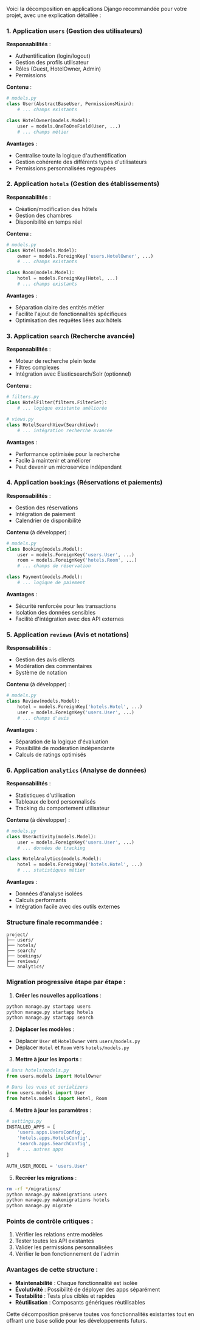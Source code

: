 Voici la décomposition en applications Django recommandée pour votre projet, avec une explication détaillée :

### 1. Application `users` (Gestion des utilisateurs)
**Responsabilités** :
- Authentification (login/logout)
- Gestion des profils utilisateur
- Rôles (Guest, HotelOwner, Admin)
- Permissions

**Contenu** :
```python
# models.py
class User(AbstractBaseUser, PermissionsMixin):
    # ... champs existants

class HotelOwner(models.Model):
    user = models.OneToOneField(User, ...)
    # ... champs métier
```

**Avantages** :
- Centralise toute la logique d'authentification
- Gestion cohérente des différents types d'utilisateurs
- Permissions personnalisées regroupées

### 2. Application `hotels` (Gestion des établissements)
**Responsabilités** :
- Création/modification des hôtels
- Gestion des chambres
- Disponibilité en temps réel

**Contenu** :
```python
# models.py
class Hotel(models.Model):
    owner = models.ForeignKey('users.HotelOwner', ...)
    # ... champs existants

class Room(models.Model):
    hotel = models.ForeignKey(Hotel, ...)
    # ... champs existants
```

**Avantages** :
- Séparation claire des entités métier
- Facilite l'ajout de fonctionnalités spécifiques
- Optimisation des requêtes liées aux hôtels

### 3. Application `search` (Recherche avancée)
**Responsabilités** :
- Moteur de recherche plein texte
- Filtres complexes
- Intégration avec Elasticsearch/Solr (optionnel)

**Contenu** :
```python
# filters.py
class HotelFilter(filters.FilterSet):
    # ... logique existante améliorée

# views.py
class HotelSearchView(SearchView):
    # ... intégration recherche avancée
```

**Avantages** :
- Performance optimisée pour la recherche
- Facile à maintenir et améliorer
- Peut devenir un microservice indépendant

### 4. Application `bookings` (Réservations et paiements)
**Responsabilités** :
- Gestion des réservations
- Intégration de paiement
- Calendrier de disponibilité

**Contenu** (à développer) :
```python
# models.py
class Booking(models.Model):
    user = models.ForeignKey('users.User', ...)
    room = models.ForeignKey('hotels.Room', ...)
    # ... champs de réservation

class Payment(models.Model):
    # ... logique de paiement
```

**Avantages** :
- Sécurité renforcée pour les transactions
- Isolation des données sensibles
- Facilité d'intégration avec des API externes

### 5. Application `reviews` (Avis et notations)
**Responsabilités** :
- Gestion des avis clients
- Modération des commentaires
- Système de notation

**Contenu** (à développer) :
```python
# models.py
class Review(models.Model):
    hotel = models.ForeignKey('hotels.Hotel', ...)
    user = models.ForeignKey('users.User', ...)
    # ... champs d'avis
```

**Avantages** :
- Séparation de la logique d'évaluation
- Possibilité de modération indépendante
- Calculs de ratings optimisés

### 6. Application `analytics` (Analyse de données)
**Responsabilités** :
- Statistiques d'utilisation
- Tableaux de bord personnalisés
- Tracking du comportement utilisateur

**Contenu** (à développer) :
```python
# models.py
class UserActivity(models.Model):
    user = models.ForeignKey('users.User', ...)
    # ... données de tracking

class HotelAnalytics(models.Model):
    hotel = models.ForeignKey('hotels.Hotel', ...)
    # ... statistiques métier
```

**Avantages** :
- Données d'analyse isolées
- Calculs performants
- Intégration facile avec des outils externes

### Structure finale recommandée :
```
project/
├── users/
├── hotels/
├── search/
├── bookings/
├── reviews/
└── analytics/
```

### Migration progressive étape par étape :

1. **Créer les nouvelles applications** :
```bash
python manage.py startapp users
python manage.py startapp hotels
python manage.py startapp search
```

2. **Déplacer les modèles** :
- Déplacer `User` et `HotelOwner` vers `users/models.py`
- Déplacer `Hotel` et `Room` vers `hotels/models.py`

3. **Mettre à jour les imports** :
```python
# Dans hotels/models.py
from users.models import HotelOwner

# Dans les vues et serializers
from users.models import User
from hotels.models import Hotel, Room
```

4. **Mettre à jour les paramètres** :
```python
# settings.py
INSTALLED_APPS = [
    'users.apps.UsersConfig',
    'hotels.apps.HotelsConfig',
    'search.apps.SearchConfig',
    # ... autres apps
]

AUTH_USER_MODEL = 'users.User'
```

5. **Recréer les migrations** :
```bash
rm -rf */migrations/
python manage.py makemigrations users
python manage.py makemigrations hotels
python manage.py migrate
```

### Points de contrôle critiques :
1. Vérifier les relations entre modèles
2. Tester toutes les API existantes
3. Valider les permissions personnalisées
4. Vérifier le bon fonctionnement de l'admin

### Avantages de cette structure :
- **Maintenabilité** : Chaque fonctionnalité est isolée
- **Évolutivité** : Possibilité de déployer des apps séparément
- **Testabilité** : Tests plus ciblés et rapides
- **Réutilisation** : Composants génériques réutilisables

Cette décomposition préserve toutes vos fonctionnalités existantes tout en offrant une base solide pour les développements futurs.